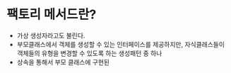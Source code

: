 # 팩토리 메서드란?
* 가상 생성자라고도 불린다.
* 부모클래스에서 객체를 생성할 수 있는 인터페이스를 제공하지만, 자식클래스들이 객체들의 유형을 변경할 수 있도록 하는 생성패턴 중 하나
* 상속을 통해서 부모 클래스에 구현된 
